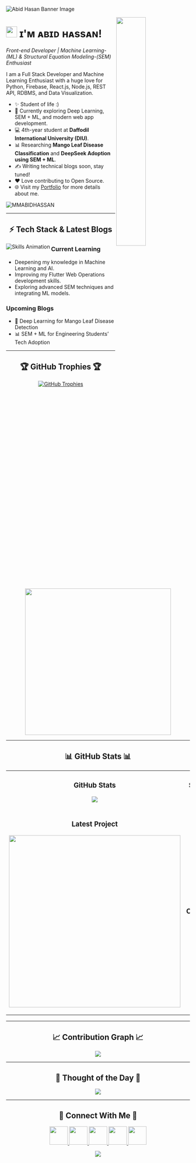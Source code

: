 ![Abid Hasan Banner Image](./banner.png)

<div>
  <img align="right" width="40%" src="https://owlbertsio-resized.s3.amazonaws.com/Popper.psd.full.png">
</div>

# <img src="https://emojis.slackmojis.com/emojis/images/1531849430/4246/blob-sunglasses.gif?1531849430" width="30"/> ɪ'ᴍ ᴀʙɪᴅ ʜᴀssᴀɴ!  
*Front-end Developer | Machine Learning-(ML) & Structural Equation Modeling-(SEM) Enthusiast*

<p align="left">
I am a Full Stack Developer and Machine Learning Enthusiast with a huge love for Python, Firebase, React.js, Node.js, REST API, RDBMS, and Data Visualization.
</p>

- ✨ Student of life :)
- 🌱 Currently exploring Deep Learning, SEM + ML, and modern web app development.
- 💻 4th-year student at **Daffodil International University (DIU)**.
- 📊 Researching **Mango Leaf Disease Classification** and **DeepSeek Adoption using SEM + ML**.
- ✍ Writing technical blogs soon, stay tuned!
- ❤ Love contributing to Open Source.
- 🌐 Visit my [Portfolio](https://your-portfolio-link.com) for more details about me.

<p align="left">
  <img src="https://komarev.com/ghpvc/?username=MMABIDHASSAN&label=Profile%20views&color=770677&style=for-the-badge&logo=star" alt="MMABIDHASSAN" />
</p>

---

<h2 align="center">⚡ Tech Stack & Latest Blogs</h2> 

<picture>
  <source media="(prefers-color-scheme: dark)" srcset="./Skills_Animation_Dark.gif">
  <source media="(prefers-color-scheme: light)" srcset="./Skills_Animation_White.gif">
  <img align="left" alt="Skills Animation" src="./Skills_Animation_White.gif">
</picture>

<h3 align="left">Current Learning</h3>
<ul>
  <li>Deepening my knowledge in Machine Learning and AI.</li>
  <li>Improving my Flutter Web Operations development skills.</li>
  <li>Exploring advanced SEM techniques and integrating ML models.</li>
</ul>
  
<h3 align="left">Upcoming Blogs</h3>
<ul>
  <li>🧠 Deep Learning for Mango Leaf Disease Detection</li>
  <li>📊 SEM + ML for Engineering Students’ Tech Adoption</li>
</ul>

---

<h2 align="center">🏆 GitHub Trophies 🏆</h2>
<p align="center">
  <a href="https://github.com/MMABIDHASSAN">
    <picture>
      <source media="(prefers-color-scheme: dark)" srcset="https://github-profile-trophy.vercel.app/?username=MMABIDHASSAN&no-bg=true&row=2&column=6&margin-w=20&margin-h=20&theme=monokai">
      <source media="(prefers-color-scheme: light)" srcset="https://github-profile-trophy.vercel.app/?username=MMABIDHASSAN&no-bg=true&row=2&column=6&margin-w=20&margin-h=20">
      <img alt="GitHub Trophies" src="https://github-profile-trophy.vercel.app/?username=MMABIDHASSAN&no-bg=true&no-frame=true&row=2&column=6&margin-w=20&margin-h=20">
    </picture>
  </a>
</p>
<p align="center">
  <a href="https://github.com/daytonaio/daytona">
    <img
      src="https://api.vaunt.dev/v1/github/entities/abidhasan/achievements?format=svg&limit=6"
      width="400"
    />
  </a>
</p>

---

<h2 align="center">📊 GitHub Stats 📊</h2>
<table width="100%">
  <tr>
    <td width="50%">
      <h3 align="center"><strong>GitHub Stats</strong></h3>
      <p align="center">
        <a href="https://github.com/abidhasan">
          <img align="center" src="https://github-readme-stats.vercel.app/api?username=MMABIDHASSAN&count_private=true&show_icons=true&theme=nightowl&bg_color=0,000000,441350&title_color=c56a90&text_color=ffffff&rank_icon=github&hide=prs,issues,contribs&show=reviews,prs_merged,prs_merged_percentage" />
        </a>
      </p>
    </td>
    <td width="50%">
      <h3 align="center"><strong>Streak Stats</strong></h3>
      <p align="center">
        <a href="https://github.com/abidhasan">
          <img align="center" src="https://streak-stats.demolab.com?user=MMABIDHASSAN&theme=nightowl&background=0,000000,441350&fire=ffeb95&ring=ffeb95&sideNums=ffffff&sideLabels=ffffff&dates=c56a90&currStreakNum=ffffff" />
        </a>
      </p>
    </td>
  </tr>
  <tr>
    <td width="50%">
      <h3 align="center"><strong>Latest Project</strong></h3>
      <p align="center">
        <a href="https://github.com/MMABIDHASSAN/money-manager">
          <img align="center" width="470" src="https://github-readme-stats.vercel.app/api/pin/?username=MMABIDHASSAN&repo=money-manager&theme=nightowl&show_owner=true&bg_color=0,000000,441350&title_color=c56a90&text_color=ffffff" />
        </a>
      </p>
    </td>
    <td width="50%">
      <h3 align="center"><strong>Top Contributions</strong></h3>
      <p align="center">
        <a href="https://github.com/MMABIDHASSAN">
          <img align="center" src="https://github-contributor-stats.vercel.app/api?username=MMABIDHASSAN&limit=2&theme=nightowl&show_owner=true&combine_all_yearly_contributions=false&bg_color=0,000000,441350&title_color=c56a90&text_color=ffffff" />
        </a>
      </p>
    </td>
  </tr>
</table>

---

<h2 align="center">📈 Contribution Graph 📈</h2>
<div align="center">
    <img src="https://github-readme-activity-graph.vercel.app/graph?username=MMABIDHASSAN&bg_color=220a28&color=ffffff&line=c56a90&point=ffeb95&area=false&hide_border=false">
</div>

---

<h2 align="center">🌟 Thought of the Day 🌟</h2>
<p align="center">
    <img src="https://readme-daily-quotes.vercel.app/api?author=Albert%20Einstein&quote=Life%20is%20like%20riding%20a%20bicycle.%20To%20keep%20your%20balance%2C%20you%20must%20keep%20moving.&theme=dark&bg_color=220a28&author_color=ffeb95&accent_color=c56a90">
</p>

---

<h2 align="center">🤝 Connect With Me 🤝</h2>
<div align="center">
<a href="mailto:mmabidhassanshawon@email.com" target="_blank">
<img src="./gmail.png" width=50 height=50 />
</a>
<a href="https://x.com/abid__hasan" target="_blank">
<img src="./twitter.png" width=50 height=50 />
</a>
<a href="https://www.instagram.com/abidhasan" target="_blank">
<img src="./instagram.png" width=50 height=50 />
</a>
<a href="https://github.com/MMABIDHASSAN" target="_blank">
<img src="./github.png" width=50 height=50 />
</a>
<a href="https://www.linkedin.com/in/abid-hasan" target="_blank">
<img src="./linkedin.png" width=50 height=50 />
</a>
</div>

<p align="center">
  <img src="https://capsule-render.vercel.app/api?type=waving&color=0:441350,100:c56a90&height=65&section=footer"/>
</p>

